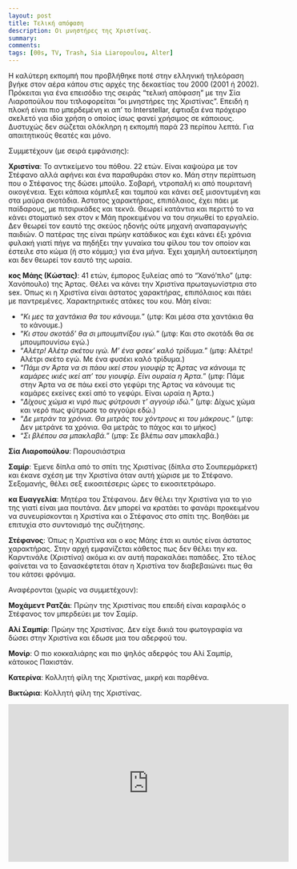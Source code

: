 ```yaml
---
layout: post
title: Τελική απόφαση
description: Οι μνηστήρες της Χριστίνας.
summary: 
comments: 
tags: [00s, TV, Trash, Sia Liaropoulou, Alter]
---
```


Η καλύτερη εκπομπή που προβλήθηκε ποτέ στην ελληνική τηλεόραση βγήκε στον αέρα κάπου στις αρχές της δεκαετίας του 2000 (2001 ή 2002). Πρόκειται για ένα επεισόδιο της σειράς “τελική απόφαση” με την Σία Λιαροπούλου που τιτλοφορείται “οι μνηστήρες της Χριστίνας”. Επειδή η πλοκή είναι πιο μπερδεμένη κι απ’ το Interstellar, έφτιαξα ένα πρόχειρο σκελετό για ιδία χρήση ο οποίος ίσως φανεί χρήσιμος σε κάποιους. Δυστυχώς δεν σώζεται ολόκληρη η εκπομπή παρά 23 περίπου λεπτά. Για απαιτητικούς θεατές και μόνο.

Συμμετέχουν (με σειρά εμφάνισης):

**Χριστίνα**: Το αντικείμενο του πόθου. 22 ετών. Είναι καψούρα με τον Στέφανο αλλά αφήνει και ένα παραθυράκι στον κο. Μάη στην περίπτωση που ο Στέφανος της δώσει μπούλο. Σοβαρή, ντροπαλή κι από πουριτανή οικογένεια. Έχει κάποια κόμπλεξ και ταμπού και κάνει σεξ μισοντυμένη και στα μαύρα σκοτάδια. Άστατος χαρακτήρας, επιπόλαιος, έχει πάει με παίδαρους, με πιτσιρικάδες και τεκνά. Θεωρεί κατάντια και περιττό το να κάνει στοματικό sex στον κ Μάη προκειμένου να του σηκωθεί το εργαλείο. Δεν θεωρεί τον εαυτό της σκεύος ηδονής ούτε μηχανή αναπαραγωγής παιδιών. Ο πατέρας της είναι πρώην κατάδικος και έχει κάνει έξι χρόνια φυλακή γιατί πήγε να πηδήξει την γυναίκα του φίλου του τον οποίον και έστειλε στο κώμα (ή στο κόμμα;) για ένα μήνα. Έχει χαμηλή αυτοεκτίμηση και δεν θεωρεί τον εαυτό της ωραία.

**κος Μάης (Κώστας)**: 41 ετών, έμπορος ξυλείας από το “Χανό’πλο” (μτφ: Χανόπουλο) της Άρτας. Θέλει να κάνει την Χριστίνα πρωταγωνίστρια στο sex. Όπως κι η Χριστίνα είναι άστατος χαρακτήρας, επιπόλαιος και πάει με παντρεμένες. Χαρακτηριτικές ατάκες του κου. Μάη είναι:

- “*Κι μες τα χαντάκια θα του κάνουμι.*” (μτφ: Και μέσα στα χαντάκια θα το κάνουμε.)
- “*Κι στου σκοτάδ’ θα σι μπουμπνίξου ιγώ.*” (μτφ: Και στο σκοτάδι θα σε μπουμπουνίσω εγώ.)
- “*Αλέτρ! Αλέτρ σκέτου ιγώ. Μ’ ένα φσεκ’ καλό τρίδυμα.*” (μτφ: Αλέτρι! Αλέτρι σκέτο εγώ. Με ένα φυσέκι καλό τρίδυμα.)
- “*Πάμι σν Άρτα να σι πάου ικεί στου γιουφίρ τς Άρτας να κάνουμι τς καμάρες ικιές ικεί απ’ του γιουφίρ. Είνι ουραία η Άρτα.*” (μτφ: Πάμε στην Άρτα να σε πάω εκεί στο γεφύρι της Άρτας να κάνουμε τις καμάρες εκείνες εκεί από το γεφύρι. Είναι ωραία η Άρτα.)
- “*Δίχους χώμα κι νιρό πως φύτρουσι τ’ αγγούρ ιδώ.*” (μτφ: Δίχως χώμα και νερό πως φύτρωσε το αγγούρι εδώ.)
- “*Δε μιτράν τα χρόνια. Θα μιτράς του χόντρους κι του μάκρους.*” (μτφ: Δεν μετράνε τα χρόνια. Θα μετράς το πάχος και το μήκος)
- “*Σι βλέπου σα μπακλαβά.*” (μτφ: Σε βλέπω σαν μπακλαβά.)

**Σία Λιαροπούλου**: Παρουσιάστρια

**Σαμίρ**: Έμενε δίπλα από το σπίτι της Χριστίνας (δίπλα στο Σουπερμάρκετ) και έκανε σχέση με την Χριστίνα όταν αυτή χώρισε με το Στέφανο. Σεξομανής, θέλει σεξ εικοσιτέσερις ώρες το εικοσιτετράωρο.

**κα Ευαγγελία**: Μητέρα του Στέφανου. Δεν θέλει την Χριστίνα για το γιο της γιατί είναι μια πουτάνα. Δεν μπορεί να κρατάει το φανάρι προκειμένου να συνευρίσκονται η Χριστίνα και ο Στέφανος στο σπίτι της. Βοηθάει με επιτυχία στο συντονισμό της συζήτησης.

**Στέφανος**: Όπως η Χριστίνα και ο κος Μάης έτσι κι αυτός είναι άστατος χαρακτήρας. Στην αρχή εμφανίζεται κάθετος πως δεν θέλει την κα. Καρντινάλε (Χριστίνα) ακόμα κι αν αυτή παρακαλάει παπάδες. Στο τέλος φαίνεται να το ξανασκέφτεται όταν η Χριστίνα τον διαβεβαιώνει πως θα του κάτσει φρόνιμα.

Αναφέρονται (χωρίς να συμμετέχουν):

**Μoχάμεντ Ρατζάι**: Πρώην της Χριστίνας που επειδή είναι καραφλός ο Στέφανος τον μπερδεύει με τον Σαμίρ.

**Αλί Σαμπίρ**: Πρώην της Χριστίνας. Δεν είχε δικιά του φωτογραφία να δώσει στην Χριστίνα και έδωσε μια του αδερφού του.

**Μονίρ**: Ο πιο κοκκαλιάρης και πιο ψηλός αδερφός του Αλί Σαμπίρ, κάτοικος Πακιστάν.

**Κατερίνα**: Κολλητή φίλη της Χριστίνας, μικρή και παρθένα.

**Βικτώρια**: Κολλητή φίλη της Χριστίνας.

<div class="youtube-embed-container">
	<iframe width="560" height="315" src="https://www.youtube.com/embed/atzDwmaHQ3Y" title="YouTube video player" frameborder="0" allow="accelerometer; autoplay; clipboard-write; encrypted-media; gyroscope; picture-in-picture" allowfullscreen></iframe>
</div>